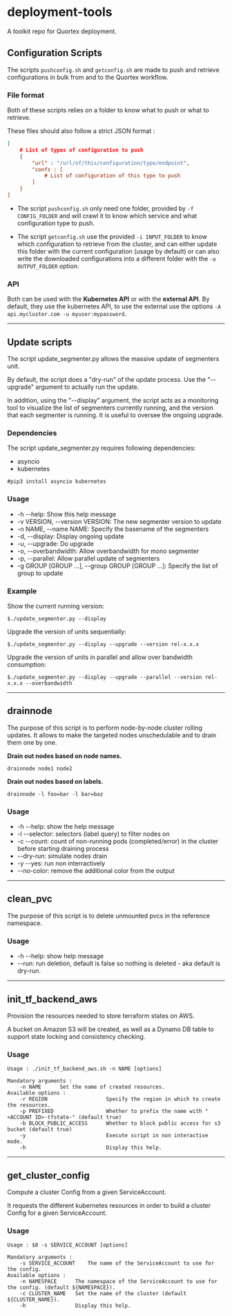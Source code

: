 # deployment-tools

A toolkit repo for Quortex deployment.

## Configuration Scripts

The scripts `pushconfig.sh` and `getconfig.sh` are made to push and retrieve configurations in bulk from and to the Quortex workflow.

### File format

Both of these scripts relies on a folder to know what to push or what to retrieve.

These files should also follow a strict JSON format :

```json
[
    # List of types of configuration to push
    {
        "url" : "/url/of/this/configuration/type/endpoint",
        "confs : [
            # List of configuration of this type to push
        ]
    }
]
```

- The script `pushconfig.sh` only need one folder, provided by `-f CONFIG_FOLDER` and will crawl it to know which service and what configuration type to push.

- The script `getconfig.sh` use the provided `-i INPUT_FOLDER` to know which configuration to retrieve from the cluster, and can either update this folder with the current configuration (usage by default) or can also write the downloaded configurations into a different folder with the `-o OUTPUT_FOLDER` option.

### API

Both can be used with the **Kubernetes API** or with the **external API**. By default, they use the kubernetes API, to use the external use the options `-A api.mycluster.com -u myuser:mypassword`.

---

## Update scripts

The script update_segmenter.py allows the massive update of segmenters unit.

By default, the script does a "dry-run" of the update process. Use the "--upgrade" argument to actually run the update.

In addition, using the "--display" argument, the script acts as a monitoring tool to visualize the list of segmenters currently running, and the version that each segmenter is running. It is useful to oversee the ongoing upgrade.

### Dependencies

The script update_segmenter.py requires following dependencies:

- asyncio
- kubernetes

```
#pip3 install asyncio kubernetes
```

### Usage

- -h --help: Show this help message
- -v VERSION, --version VERSION: The new segmenter version to update
- -n NAME, --name NAME: Specify the basename of the segmenters
- -d, --display: Display ongoing update
- -u, --upgrade: Do upgrade
- -o, --overbandwidth: Allow overbandwidth for mono segmenter
- -p, --parallel: Allow parallel update of segmenters
- -g GROUP [GROUP ...], --group GROUP [GROUP ...]: Specify the list of group to update

### Example

Show the current running version:

```
$./update_segmenter.py --display
```

Upgrade the version of units sequentially:

```
$./update_segmenter.py --display --upgrade --version rel-x.x.x
```

Upgrade the version of units in parallel and allow over bandwidth consumption:

```
$./update_segmenter.py --display --upgrade --parallel --version rel-x.x.x --overbandwidth
```

---

## drainnode

The purpose of this script is to perform node-by-node cluster rolling updates.
It allows to make the targeted nodes unschedulable and to drain them one by one.

**Drain out nodes based on node names.**

```
drainnode node1 node2
```

**Drain out nodes based on labels.**

```
drainnode -l foo=bar -l bar=baz
```

### Usage

- -h --help: show the help message
- -l --selector: selectors (label query) to filter nodes on
- -c --count: count of non-running pods (completed/error) in the cluster before starting draining process
- --dry-run: simulate nodes drain
- -y --yes: run non interractively
- --no-color: remove the additional color from the output

---

## clean_pvc

The purpose of this script is to delete unmounted pvcs in the reference namespace.

### Usage

- -h --help: show help message
- --run: run deletion, default is false so nothing is deleted - aka default is dry-run.

---

## init_tf_backend_aws

Provision the resources needed to store terraform states on AWS.

A bucket on Amazon S3 will be created, as well as a Dynamo DB table to support
state locking and consistency checking.

### Usage

```
Usage : ./init_tf_backend_aws.sh -n NAME [options]

Mandatory arguments :
    -n NAME      Set the name of created resources.
Available options :
    -r REGION                   Specify the region in which to create the resources.
    -p PREFIXED                 Whether to prefix the name with "<ACCOUNT ID>-tfstate-" (default true)
    -b BLOCK_PUBLIC_ACCESS      Whether to block public access for s3 bucket (default true)
    -y                          Execute script in non interactive mode.
    -h                          Display this help.
```

---

## get_cluster_config

Compute a cluster Config from a given ServiceAccount.

It requests the different kubernetes resources in order to build a cluster Config for a given ServiceAccount.

### Usage

```
Usage : $0 -s SERVICE_ACCOUNT [options]

Mandatory arguments :
    -s SERVICE_ACCOUNT    The name of the ServiceAccount to use for the config.
Available options :
    -n NAMESPACE      The namespace of the ServiceAccount to use for the config. (default ${NAMESPACE}).
    -c CLUSTER_NAME   Set the name of the cluster (default ${CLUSTER_NAME}).
    -h                Display this help.
```
